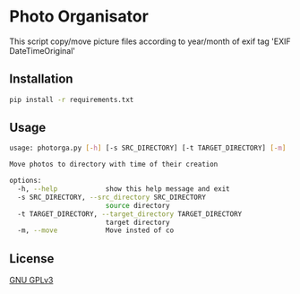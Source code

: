 # Photo Organisator

This script copy/move picture files according to year/month of exif tag 'EXIF DateTimeOriginal' 

## Installation
```bash
pip install -r requirements.txt
```

## Usage
```bash
usage: photorga.py [-h] [-s SRC_DIRECTORY] [-t TARGET_DIRECTORY] [-m]

Move photos to directory with time of their creation

options:
  -h, --help            show this help message and exit
  -s SRC_DIRECTORY, --src_directory SRC_DIRECTORY
                        source directory
  -t TARGET_DIRECTORY, --target_directory TARGET_DIRECTORY
                        target directory
  -m, --move            Move insted of co
```

## License

[GNU GPLv3](https://choosealicense.com/licenses/gpl-3.0)